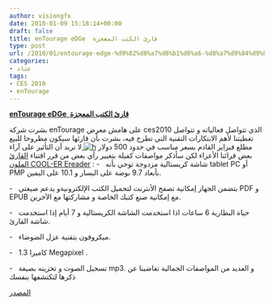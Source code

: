 ```yaml
---
author: visiongfx
date: 2010-01-09 15:18:14+00:00
draft: false
title: enTourage eDGe  قارئ الكتب المعجزة
type: post
url: /2010/01/entourage-edge-%d9%82%d8%a7%d8%b1%d8%a6-%d8%a7%d9%84%d9%83%d8%aa%d8%a8-%d8%a7%d9%84%d9%85%d8%b9%d8%ac%d8%b2%d8%a9/
categories:
- عتاد
tags:
- CES 2010
- enTourage
---
```


[**enTourage eDGe  قارئ الكتب المعجزة**](https://www.it-scoop.com/2010/01/entourage-edge-%d9%82%d8%a7%d8%b1%d8%a6-%d8%a7%d9%84%d9%83%d8%aa%d8%a8-%d8%a7%d9%84%d9%85%d8%b9%d8%ac%d8%b2%d8%a9/)


بشرت شركة enTourage على هامش معرض ces2010 الذي تتواصل فعالياته و تتواصل تغطيتنا لأهم الابتكارات التقنية التي تطرح فيه، بشرت بأن قارئها سيكون مطروحا للبيع مطلع فبراير القادم بسعر مناسب في حدود 500 دولار
[![h](http://phandroid.com/wp-content/uploads/2009/10/edge-entourage.jpg)
](https://www.it-scoop.com/2010/01/entourage-edge-%d9%82%d8%a7%d8%b1%d8%a6-%d8%a7%d9%84%d9%83%d8%aa%d8%a8-%d8%a7%d9%84%d9%85%d8%b9%d8%ac%d8%b2%d8%a9/)
لا نريد أن التأثير على آراء بعض قرائنا الأعزاء لكن سأذكر مواصفات كفيلة بتغيير رأي بعض من قرر اقتناء [القارئ الملون COOL-ER Ereader](https://www.it-scoop.com/2010/01/interead-%d8%aa%d8%b9%d9%84%d9%86-%d8%b9%d9%86-%d8%a5%d8%b7%d9%84%d8%a7%d9%82-%d9%86%d9%85%d8%a7%d8%b0%d8%ac-%d8%ac%d8%af%d9%8a%d8%af%d8%a9-%d9%85%d9%86-%d9%82%d8%a7%d8%b1%d8%a6-%d8%a7%d9%84%d9%83/) :
-   شاشة كريستالية مزدوجة توحي بأنه tablet PC أو PMP  بأبعاد 9.7 بوصة على اليسار و 10.1 على اليمين.

-   يتضمن الجهاز إمكانية تصفح الأنترنت لتحميل الكتب الإلكترونيةو يدعم صيغتي PDF و EPUB مع إمكانية صنع كتبك الخاصة و مشاركتها مع الآخرين.

-   حياة البطارية 6 ساعات اذا استخدمت الشاشة الكريستالية و 7 أيام إذا استخدمت شاشة القارئ.

-   ميكروفون بتقنية عزل الضوضاء.

-   كاميرا 1.3 Megapixel .

-   تسجيل الصوت و تخزينه بصيغة mp3.
و العديد من المواصفات الجمالية تغاضينا عن ذكرها لتكتشفها بنفسك

[المصدر](http://www.entourageedge.com/entourage-edge.html)
